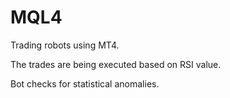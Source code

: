 # MQL4
Trading robots using MT4.

The trades are being executed based on RSI value.

Bot checks for statistical anomalies.


